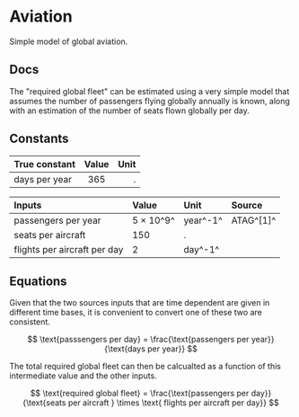 
# Aviation
Simple model of global aviation.

## Docs

The "required global fleet" can be estimated using a very simple model that assumes the number of passengers flying globally annually is known, along with an estimation of the number of seats flown globally per day.

## Constants

| True constant | Value | Unit     |
| :---          | :----:|     ---: |
| days per year | 365   |       .  |

| Inputs | Value | Unit     | Source |
| :---   | :---  |   :---   |  :---  |
| passengers per year  | 5 $\times$ 10^9^   | year^-1^ | ATAG^[1]^ |
|  seats per aircraft | 150   | . |  |
|  flights per aircraft per day  | 2   | day^-1^ |  |

## Equations
Given that the two sources inputs that are time dependent are given in different time bases, it is convenient to convert one of these two are consistent.

$$
\text{passsengers per day} = \frac{\text{passengers per year}}{\text{days per year}}
$$

The total required global fleet can then be calcualted as a function of this intermediate value and the other inputs.

$$
\text{required global fleet} = \frac{\text{passengers per day}}{\text{seats per aircraft } \times \text{ flights per aircraft per day}}
$$

[^1]: https://atag.org/facts-figures#:~:text=In%202023%2C%2035.3%20million%20scheduled,some%2096%20million%20aircraft%20movements.&text=8.17%20trillion%20Revenue%20Passenger%20Kilometres,flown%20by%20passengers%20in%202023.&text=61.4%20million%20tonnes%20of%20cargo%20were%20carried%20by%20air%20in%202023. 
